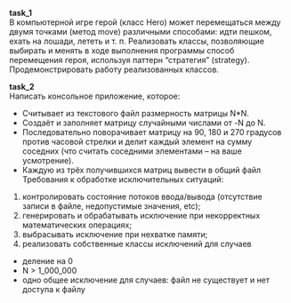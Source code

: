 **task_1** <br />
В компьютерной игре герой (класс Hero) может перемещаться между двумя точками (метод move) различными способами: идти пешком, ехать на лошади, лететь и т. п. Реализовать классы, позволяющие выбирать и менять в ходе выполнения программы способ перемещения героя, используя паттерн “стратегия” (strategy). Продемонстрировать работу реализованных классов.

**task_2** <br />
Написать консольное приложение, которое:
- Считывает из текстового файл размерность матрицы N*N.
- Создаёт и заполняет матрицу случайными числами от -N до N.
- Последовательно поворачивает матрицу на 90, 180 и 270 градусов против часовой стрелки и делит каждый элемент на сумму соседних (что считать соседними элементами – на ваше усмотрение).
- Каждую из трёх получившихся матриц вывести в общий файл
Требования к обработке исключительных ситуаций:
1.	контролировать состояние потоков ввода/вывода (отсутствие записи в файле, недопустимые значения, etc);
2.	генерировать и обрабатывать исключение при некорректных математических операциях;
3.	выбрасывать исключение при нехватке памяти;
4.	реализовать собственные классы исключений для случаев 
-	деление на 0
-	N > 1_000_000
-	одно общее исключение для случаев: файл не существует и нет доступа к файлу
